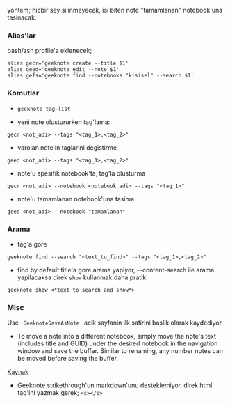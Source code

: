 yontem; hicbir sey silinmeyecek, isi biten note "tamamlanan" notebook'una tasinacak. 

### Alias'lar
bash/zsh profile'a eklenecek;
```
alias gecr='geeknote create --title $1'
alias geed='geeknote edit --note $1'
alias gefs='geeknote find --notebooks "kisisel" --search $1'
```

### Komutlar
* `geeknote tag-list`

* yeni note olustururken tag'lama:
```
gecr <not_adi> --tags "<tag_1>,<tag_2>"
```

* varolan note'in taglarini degistirme
```
geed <not_adi> --tags "<tag_1>,<tag_2>"
```

* note'u spesifik notebook'ta, tag'la olusturma 
```
gecr <not_adi> --notebook <notebook_adi> --tags "<tag_1>"
```

* note'u tamamlanan notebook'una tasima
```
geed <not_adi> --notebook "tamamlanan"
```

### Arama
* tag'a gore
```
geeknote find --search "<text_to_find>" --tags "<tag_1>,<tag_2>"
```
* find by default title'a gore arama yapiyor, --content-search ile arama
  yapilacaksa direk `show` kullanmak daha pratik.
```
geeknote show <*text to search and show*>
```

### Misc

Use ` :GeeknoteSaveAsNote  `
acik sayfanin ilk satirini baslik olarak kaydediyor
* To move a note into a different notebook, simply move the note's text
(includes title and GUID) under the desired notebook in the navigation window
and save the buffer. Similar to renaming, any number notes can be moved
before saving the buffer.

[Kaynak](https://github.com/neilagabriel/vim-geeknote)

* Geeknote strikethrough'un markdown'unu desteklemiyor, direk html tag'ini
  yazmak gerek; `<s></s>`



